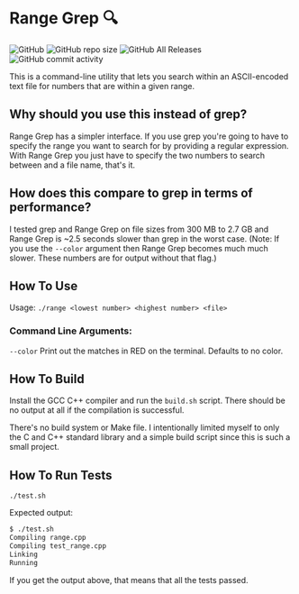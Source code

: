 # Range Grep :mag:
![GitHub](https://img.shields.io/github/license/alex-m159/range_grep)
![GitHub repo size](https://img.shields.io/github/repo-size/alex-m159/range_grep?style=plastic)
![GitHub All Releases](https://img.shields.io/github/downloads/alex-m159/range_grep/total?style=plastic)
![GitHub commit activity](https://img.shields.io/github/commit-activity/m/alex-m159/range_grep)

This is a command-line utility that lets you search within an ASCII-encoded text file for numbers that are within a given range.

## Why should you use this instead of grep?
Range Grep has a simpler interface. If you use grep you're going to have to specify the range you want to search for by providing a regular expression. With Range Grep you just have to specify the two numbers to search between and a file name, that's it.

## How does this compare to grep in terms of performance?
I tested grep and Range Grep on file sizes from 300 MB to 2.7 GB and Range Grep is ~2.5 seconds slower than grep in the worst case. (Note: If you use the `--color` argument then Range Grep becomes much much slower. These numbers are for output without that flag.)

## How To Use
Usage: `./range <lowest number> <highest number> <file>`

### Command Line Arguments:
`--color` Print out the matches in RED on the terminal. Defaults to no color.
        

## How To Build
Install the GCC C++ compiler and run the `build.sh` script. There should be no output at all if the compilation is successful. 

There's no build system or Make file. I intentionally limited myself to only the C and C++ standard library and a simple build script since this is such a small project.

## How To Run Tests
`./test.sh`

Expected output:
```bash
$ ./test.sh 
Compiling range.cpp
Compiling test_range.cpp
Linking
Running
```
If you get the output above, that means that all the tests passed.

